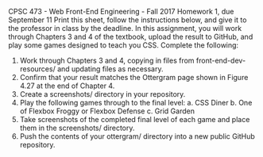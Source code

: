 CPSC 473 - Web Front-End Engineering - Fall 2017
Homework 1, due September 11
Print this sheet, follow the instructions below, and give it to the professor in class by the deadline.
In this assignment, you will work through Chapters 3 and 4 of the textbook, upload the result to GitHub, and play some games designed to teach you CSS.
Complete the following:
1.	Work through Chapters 3 and 4, copying in files from front-end-dev-resources/ and updating files as necessary.
2.	Confirm that your result matches the Ottergram page shown in Figure 4.27 at the end of Chapter 4.
3.	Create a screenshots/ directory in your repository.
4.	Play the following games through to the final level:
a.	CSS Diner
b.	One of Flexbox Froggy or Flexbox Defense
c.	Grid Garden
5.	Take screenshots of the completed final level of each game and place them in the screenshots/ directory.
6.	Push the contents of your ottergram/ directory into a new public GitHub repository.

